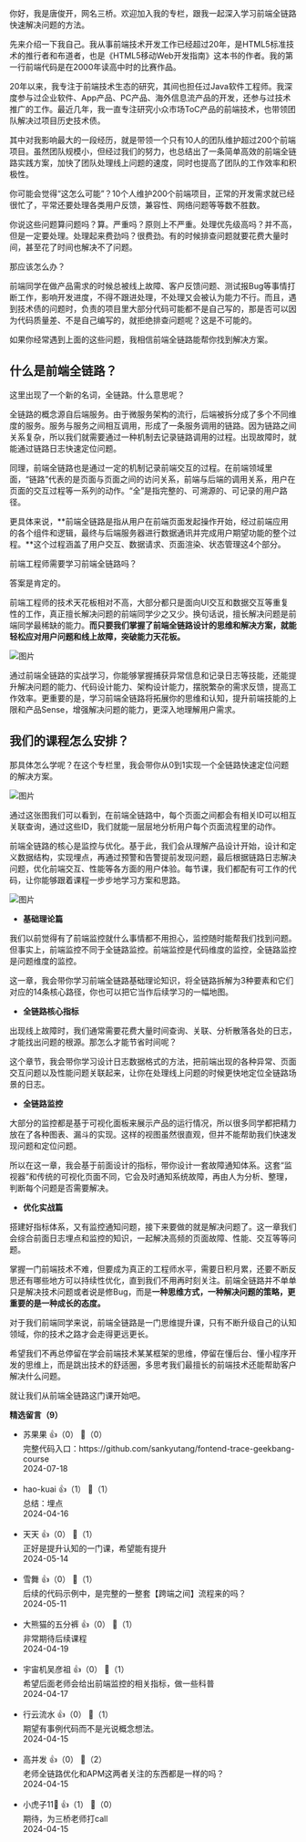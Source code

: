 你好，我是唐俊开，网名三桥。欢迎加入我的专栏，跟我一起深入学习前端全链路快速解决问题的方法。

先来介绍一下我自己。我从事前端技术开发工作已经超过20年，是HTML5标准技术的推行者和布道者，也是《HTML5移动Web开发指南》这本书的作者。我的第一行前端代码是在2000年读高中时的比赛作品。

20年以来，我专注于前端技术生态的研究，其间也担任过Java软件工程师。我深度参与过企业软件、App产品、PC产品、海外信息流产品的开发，还参与过技术推广的工作。最近几年，我一直专注研究小众市场ToC产品的前端技术，也带领团队解决过项目历史技术债。

其中对我影响最大的一段经历，就是带领一个只有10人的团队维护超过200个前端项目。虽然团队规模小，但经过我们的努力，也总结出了一条简单高效的前端全链路实践方案，加快了团队处理线上问题的速度，同时也提高了团队的工作效率和积极性。

你可能会觉得“这怎么可能”？10个人维护200个前端项目，正常的开发需求就已经很忙了，平常还要处理各类用户反馈，兼容性、网络问题等等数不胜数。

你说这些问题算问题吗？算。严重吗？原则上不严重。处理优先级高吗？并不高，但是一定要处理。处理起来费劲吗？很费劲。有的时候排查问题就要花费大量时间，甚至花了时间也解决不了问题。

那应该怎么办？

前端同学在做产品需求的时候总被线上故障、客户反馈问题、测试报Bug等事情打断工作，影响开发进度，不得不跟进处理，不处理又会被认为能力不行。而且，遇到技术债的问题时，负责的项目里大部分代码可能都不是自己写的，那是否可以因为代码质量差、不是自己编写的，就拒绝排查问题呢？这是不可能的。

如果你经常遇到上面的这些问题，我相信前端全链路能帮你找到解决方案。

## 什么是前端全链路？

这里出现了一个新的名词，全链路。什么意思呢？

全链路的概念源自后端服务。由于微服务架构的流行，后端被拆分成了多个不同维度的服务。服务与服务之间相互调用，形成了一条服务调用的链路。因为链路之间关系复杂，所以我们就需要通过一种机制去记录链路调用的过程。出现故障时，就能通过链路日志快速定位问题。

同理，前端全链路也是通过一定的机制记录前端交互的过程。在前端领域里面，“链路”代表的是页面与页面之间的访问关系，前端与后端的调用关系，用户在页面的交互过程等一系列的动作。“全”是指完整的、可溯源的、可记录的用户路径。

更具体来说，**前端全链路是指从用户在前端页面发起操作开始，经过前端应用的各个组件和逻辑，最终与后端服务器进行数据通讯并完成用户期望功能的整个过程。**这个过程涵盖了用户交互、数据请求、页面渲染、状态管理这4个部分。

前端工程师需要学习前端全链路吗？

答案是肯定的。

前端工程师的技术天花板相对不高，大部分都只是面向UI交互和数据交互等重复性的工作，真正擅长解决问题的前端同学少之又少。换句话说，擅长解决问题是前端同学最稀缺的能力。**而只要我们掌握了前端全链路设计的思维和解决方案，就能轻松应对用户问题和线上故障，突破能力天花板。**

![图片](https://static001.geekbang.org/resource/image/2b/67/2b1caa9ae036d15a080e3286f5bd5667.png?wh=3108x1640)

通过前端全链路的实战学习，你能够掌握捕获异常信息和记录日志等技能，还能提升解决问题的能力、代码设计能力、架构设计能力，摆脱繁杂的需求反馈，提高工作效率。更重要的是，学习前端全链路将拓展你的思维和认知，提升前端技能的上限和产品Sense，增强解决问题的能力，更深入地理解用户需求。

## 我们的课程怎么安排？

那具体怎么学呢？在这个专栏里，我会带你从0到1实现一个全链路快速定位问题的解决方案。

![图片](https://static001.geekbang.org/resource/image/b9/1a/b97318a3b259a2f126db534466669a1a.jpg?wh=7366x4078)

通过这张图我们可以看到，在前端全链路中，每个页面之间都会有相关ID可以相互关联查询，通过这些ID，我们就能一层层地分析用户每个页面流程里的动作。

前端全链路的核心是监控与优化。基于此，我们会从理解产品设计开始，设计和定义数据结构，实现埋点，再通过预警和告警提前发现问题，最后根据链路日志解决问题，优化前端交互、性能等各方面的用户体验。每节课，我们都配有可工作的代码，让你能够跟着课程一步步地学习方案和思路。

![图片](https://static001.geekbang.org/resource/image/73/29/736309ea614da4e8f9aa523fbd904029.jpg?wh=4686x3068)

- **基础理论篇**

我们以前觉得有了前端监控就什么事情都不用担心，监控随时能帮我们找到问题。但事实上，前端监控不同于全链路监控。前端监控是代码维度的监控，全链路监控是问题维度的监控。

这一章，我会带你学习前端全链路基础理论知识，将全链路拆解为3种要素和它们对应的14条核心路径，你也可以把它当作后续学习的一幅地图。

- **全链路核心指标**

出现线上故障时，我们通常需要花费大量时间查询、关联、分析散落各处的日志，才能找出问题的根源。那怎么才能节省时间呢？

这个章节，我会带你学习设计日志数据格式的方法，把前端出现的各种异常、页面交互问题以及性能问题关联起来，让你在处理线上问题的时候更快地定位全链路场景的日志。

- **全链路监控**

大部分的监控都是基于可视化面板来展示产品的运行情况，所以很多同学都把精力放在了各种图表、漏斗的实现。这样的视图虽然很直观，但并不能帮助我们快速发现问题和定位问题。

所以在这一章，我会基于前面设计的指标，带你设计一套故障通知体系。这套“监视器”和传统的可视化页面不同，它会及时通知系统故障，再由人为分析、整理，判断每个问题是否需要解决。

- **优化实战篇**

搭建好指标体系，又有监控通知问题，接下来要做的就是解决问题了。这一章我们会综合前面日志埋点和监控的知识，一起解决高频的页面故障、性能、交互等等问题。

掌握一门前端技术不难，但要成为真正的工程师水平，需要日积月累，还要不断反思还有哪些地方可以持续性优化，直到我们不用再时刻关注。前端全链路并不单单只是解决技术问题或者说是修Bug，而是**一种思维方式，一种解决问题的策略，更重要的是一种成长的态度。**

对于我们前端同学来说，前端全链路是一门思维提升课，只有不断升级自己的认知领域，你的技术之路才会走得更远更长。

希望我们不再总停留在学会前端技术某某框架的思维，停留在懂后台、懂小程序开发的思维上，而是跳出技术的舒适圈，多思考我们最擅长的前端技术还能帮助客户解决什么问题。

就让我们从前端全链路这门课开始吧。
<div><strong>精选留言（9）</strong></div><ul>
<li><span>苏果果</span> 👍（0） 💬（0）<div>完整代码入口：https:&#47;&#47;github.com&#47;sankyutang&#47;fontend-trace-geekbang-course 
</div>2024-07-18</li><br/><li><span>hao-kuai</span> 👍（1） 💬（1）<div>总结：埋点</div>2024-04-16</li><br/><li><span>天天</span> 👍（0） 💬（1）<div>正好是提升认知的一门课，希望能有提升</div>2024-05-14</li><br/><li><span>雪舞</span> 👍（0） 💬（1）<div>后续的代码示例中，是完整的一整套【跨端之间】流程来的吗？</div>2024-05-11</li><br/><li><span>大熊猫的五分裤</span> 👍（0） 💬（1）<div>非常期待后续课程</div>2024-04-19</li><br/><li><span>宇宙机吴彦祖</span> 👍（0） 💬（1）<div>希望后面老师会给出前端监控的相关指标，做一些科普</div>2024-04-17</li><br/><li><span>行云流水</span> 👍（0） 💬（1）<div>期望有事例代码而不是光说概念想法。</div>2024-04-15</li><br/><li><span>高并发</span> 👍（0） 💬（2）<div>老师全链路优化和APM这两者关注的东西都是一样的吗？</div>2024-04-15</li><br/><li><span>小虎子11🐯</span> 👍（1） 💬（0）<div>期待，为三桥老师打call </div>2024-04-15</li><br/>
</ul>